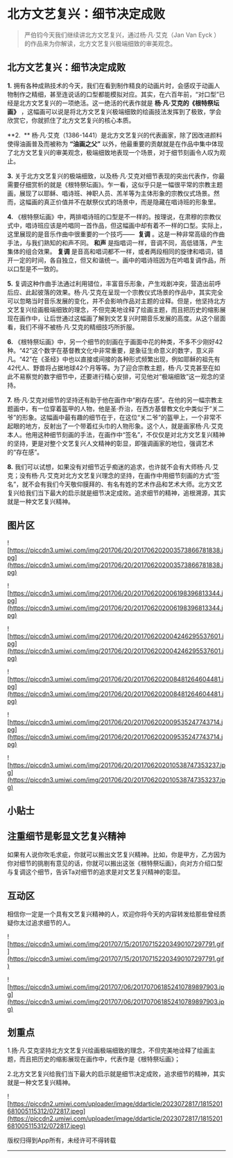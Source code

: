 # 北方文艺复兴：细节决定成败

> 严伯钧今天我们继续讲北方文艺复兴，通过杨·凡·艾克（Jan Van Eyck ）的作品来为你解读，北方文艺复兴极端细致的审美观念。

## 北方文艺复兴：细节决定成败

 **1.** 拥有各种成熟技术的今天，我们在看到制作精良的动画片时，会感叹于动画人物制作之精细，甚至连说话的口型都能模拟对应。其实，在六百年前，“对口型”已经是北方文艺复兴的一项绝活。这一绝活的代表作就是 **杨·凡·艾克的《根特祭坛画》** ，这幅画可以说是将北方文艺复兴极端细致的绘画技法发挥到了极致，学会欣赏它，你就抓住了北方文艺复兴的核心本质。

 **2.  ** 杨·凡·艾克（1386-1441）是北方文艺复兴的代表画家，除了因改进颜料使得油画普及而被称为 **“油画之父”** 以外，他最重要的贡献就是在作品中集中体现了北方文艺复兴的审美观念，极端细致地表现一个场景，对于细节刻画令人叹为观止。

 **3.** 关于北方文艺复兴的极端细致，以及杨·凡·艾克对细节表现的突出代表作，你最需要仔细赏析的就是《根特祭坛画》。乍一看，这似乎只是一幅很平常的宗教主题画，展现了以耶稣、唱诗班、神职人员、羔羊等为主体形象的宗教仪式场景。然而，这幅画的真正价值并不在献祭仪式的场景中，而是隐藏在唱诗班的形象里。

 **4.** 《根特祭坛画》中，两排唱诗班的口型是不一样的。按理说，在肃穆的宗教仪式中，唱诗班应该是吟唱同一首作品，但这幅画中却有着不一样的口型。实际上，这里展现的是音乐作曲中很重要的一个技巧——  **复调** 。这是一种非常高级的作曲手法，与我们熟知的和声不同。 **和声** 是指唱词一样，音调不同，高低错落，产生集体的组合效果。 **复调** 是音高和唱词都不一样，或者两段相同的旋律和唱词，错开一定的时间，各自独立，但又和谐统一。画中的唱诗班因为在吟唱复调作品，所以口型是不一致的。

 **5.** 复调这种作曲手法通过利用错位，丰富音乐形象，产生戏剧冲突，营造出前呼后应、此起彼落的效果。杨·凡·艾克在呈现一个宗教仪式场景的作品中，其实完全可以忽略当时音乐发展的变化，并不会影响作品对主题的诠释。但是，他坚持北方文艺复兴绘画极端细致的理念，不但完美地诠释了绘画主题，而且把历史的缩影展现在画作中，让后世通过这幅画了解到文艺复兴时期音乐发展的高度。从这个层面看，我们不得不被杨·凡·艾克的精细技巧所折服。

 **6.** 《根特祭坛画》中，另一个细节的刻画在于画面中花的种类，不多不少刚好42种。“42”这个数字在基督教文化中非常重要，是象征生命意义的数字，意义非凡。“42”在《圣经》中也以直接或间接的各种形式频繁出现，例如耶稣的祖先有42代人、野兽将占据地球42个月等等。为了迎合宗教主题，杨·凡·艾克甚至在如此不易察觉的数字细节中，还要进行精心安排，可见他对“极端细致”这一观念的坚持。

 **7.** 杨·凡·艾克对细节的坚持还有助于他在画作中“刷存在感”。在他的另一幅宗教主题画中，有一位穿着盔甲的人物，他是圣·乔治，在西方基督教文化中类似于“关二爷”的形象。这幅画中最有趣的细节在于，在这位“关二爷”的盔甲上，一个非常不起眼的地方，反射出了一个带着红头巾的人物形象。这个人，就是画家杨·凡·艾克本人。他用这种细节刻画的手法，在画作中“签名”，不仅仅是对北方文艺复兴精神的坚持，更是对整个文艺复兴人文精神的彰显，即强调画家的地位，强调艺术的“存在感”。

 **8.** 我们可以试想，如果没有对细节近乎痴迷的追求，也许就不会有大师杨·凡·艾克；没有杨·凡·艾克对北方文艺复兴理念的坚持，在画作中用细节刻画的方式“签名”，就不会有我们今天敬仰膜拜的、有名有姓的艺术作品和艺术大师。北方文艺复兴给我们当下最大的启示就是细节决定成败。追求细节的精神，追根溯源，其实就是一种文艺复兴精神。

## 图片区

![https://piccdn3.umiwi.com/img/201706/20/201706202003573866781838.jpg](https://piccdn3.umiwi.com/img/201706/20/201706202003573866781838.jpg)

![https://piccdn3.umiwi.com/img/201706/20/201706202006198396813344.jpg](https://piccdn3.umiwi.com/img/201706/20/201706202006198396813344.jpg)

![https://piccdn3.umiwi.com/img/201706/20/201706202004246295537601.jpg](https://piccdn3.umiwi.com/img/201706/20/201706202004246295537601.jpg)

![https://piccdn3.umiwi.com/img/201706/20/201706202008481264604481.jpg](https://piccdn3.umiwi.com/img/201706/20/201706202008481264604481.jpg)

![https://piccdn3.umiwi.com/img/201706/20/201706202009535247743714.jpg](https://piccdn3.umiwi.com/img/201706/20/201706202009535247743714.jpg)

![https://piccdn3.umiwi.com/img/201706/20/201706202010538747353237.jpg](https://piccdn3.umiwi.com/img/201706/20/201706202010538747353237.jpg)

## 小贴士

## 注重细节是彰显文艺复兴精神

如果有人说你吹毛求疵，你就可以搬出文艺复兴精神。比如，你是甲方，乙方因为你对细节的挑剔有意见的话，你就可以搬出这张《根特祭坛画》，向对方介绍口型与复调这个细节，告诉Ta对细节的追求是对文艺复兴精神的彰显。

## 互动区

相信你一定是一个具有文艺复兴精神的人，欢迎你将今天的内容转发给那些曾经质疑你太过追求细节的人。

![https://piccdn3.umiwi.com/img/201707/15/201707152203490107297791.gif](https://piccdn3.umiwi.com/img/201707/15/201707152203490107297791.gif)

![https://piccdn3.umiwi.com/img/201707/06/201707061852410789897903.jpg](https://piccdn3.umiwi.com/img/201707/06/201707061852410789897903.jpg)

## 划重点

1.扬·凡·艾克坚持北方文艺复兴绘画极端细致的理念，不但完美地诠释了绘画主题，而且把历史的缩影展现在画作中，代表作是《根特祭坛画》；

2.北方文艺复兴给我们当下最大的启示就是细节决定成败，追求细节的精神，其实就是一种文艺复兴精神。

![https://piccdn2.umiwi.com/uploader/image/ddarticle/2023072817/1815201681005115312/072817.jpeg](https://piccdn2.umiwi.com/uploader/image/ddarticle/2023072817/1815201681005115312/072817.jpeg)

版权归得到App所有，未经许可不得转载

---
